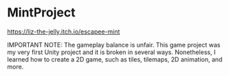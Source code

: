 # MintProject
https://liz-the-jelly.itch.io/escapee-mint

IMPORTANT NOTE: The gameplay balance is unfair. 
This game project was my very first Unity project and it is broken in several ways.
Nonetheless, I learned how to create a 2D game, such as tiles, tilemaps, 2D animation, and more.
